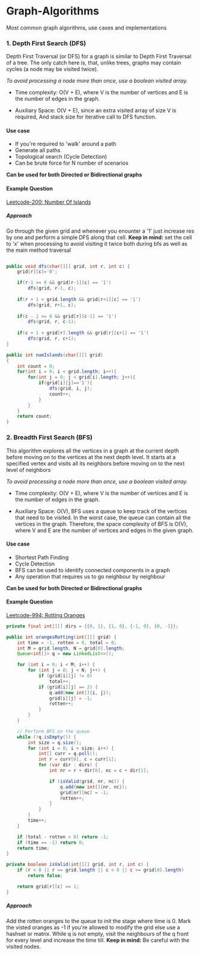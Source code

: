 # Graph-Algorithms
Most common graph algorithms, use cases and implementations


### 1. Depth First Search (DFS)
Depth First Traversal (or DFS) for a graph is similar to Depth First Traversal of a tree. The only catch here is, that, unlike trees, graphs may contain cycles (a node may be visited twice). 

_To avoid processing a node more than once, use a boolean visited array._

- Time complexity: O(V + E), where V is the number of vertices and E is the number of edges in the graph.

- Auxiliary Space: O(V + E), since an extra visited array of size V is required, And stack size for iterative call to DFS function.

#### Use case
- If you're required to 'walk' around a path
- Generate all paths
- Topological search (Cycle Detection)
- Can be brute force for N number of scenarios

**Can be used for both Directed or Bidirectional graphs**

#### Example Question
[Leetcode-200: Number Of Islands](https://leetcode.com/problems/number-of-islands/)


##### Approach
Go through the given grid and whenever you enounter a '1' just increase res by one and perform a simple DFS along that cell. 
**Keep in mind:** set the cell to 'x' when processing to avoid visiting it twice both during bfs as well as the main method traversal

``` java

public void dfs(char[][] grid, int r, int c) {    
    grid[r][c]='0';

    if(r-1 >= 0 && grid[r-1][c] == '1')
        dfs(grid, r-1, c);
    
    if(r + 1 < grid.length && grid[r+1][c] == '1')
        dfs(grid, r+1, c);
    
    if(c - 1 >= 0 && grid[r][c-1] == '1')
        dfs(grid, r, c-1);
    
    if(c + 1 < grid[r].length && grid[r][c+1] == '1')
        dfs(grid, r, c+1);
}

public int numIslands(char[][] grid)
{
    int count = 0;
    for(int i = 0; i < grid.length; i++){
        for(int j = 0; j < grid[i].length; j++){
            if(grid[i][j]=='1'){
                dfs(grid, i, j);
                count++;
            }
        }
    }
    return count;
}
```

### 2. Breadth First Search (BFS)
This algorithm explores all the vertices in a graph at the current depth before moving on to the vertices at the next depth level. It starts at a specified vertex and visits all its neighbors before moving on to the next level of neighbors

_To avoid processing a node more than once, use a boolean visited array._

- Time complexity: O(V + E), where V is the number of vertices and E is the number of edges in the graph.

- Auxiliary Space: O(V), BFS uses a queue to keep track of the vertices that need to be visited. In the worst case, the queue can contain all the vertices in the graph. Therefore, the space complexity of BFS is O(V), where V and E are the number of vertices and edges in the given graph.

#### Use case
- Shortest Path Finding
- Cycle Detection
- BFS can be used to identify connected components in a graph
- Any operation that requires us to go neighbour by neighbour


**Can be used for both Directed or Bidirectional graphs**

#### Example Question
[Leetcode-994: Rotting Oranges](https://leetcode.com/problems/rotting-oranges/description/)

```java
private final int[][] dirs = {{0, 1}, {1, 0}, {-1, 0}, {0, -1}};

public int orangesRotting(int[][] grid) {
    int time = -1, rotten = 0, total = 0;
    int M = grid.length, N = grid[0].length;
    Queue<int[]> q = new LinkedList<>();

    for (int i = 0; i < M; i++) {
        for (int j = 0; j < N; j++) {
            if (grid[i][j] != 0)
                total++;
            if (grid[i][j] == 2) {
                q.add(new int[]{i, j});
                grid[i][j] = -1;
                rotten++;
            }
        }
    }

    // Perform BFS on the queue
    while (!q.isEmpty()) {
        int size = q.size();
        for (int i = 0; i < size; i++) {
            int[] curr = q.poll();
            int r = curr[0], c = curr[1];
            for (var dir : dirs) {
                int nr = r + dir[0], nc = c + dir[1];

                if (isValid(grid, nr, nc)) {
                    q.add(new int[]{nr, nc});
                    grid[nr][nc] = -1;
                    rotten++;
                }
            }
        }
        time++;
    }

    if (total - rotten > 0) return -1;
    if (time == -1) return 0;
    return time;
}

private boolean isValid(int[][] grid, int r, int c) {
    if (r < 0 || r >= grid.length || c < 0 || c >= grid[0].length)
        return false;

    return grid[r][c] == 1;
}

```

##### Approach
Add the rotten oranges to the queue to init the stage where time is 0. Mark the visted oranges as -1 if you're allowed to modify the grid else use a hashset or matrix. 
While q is not empty, visit the neighbours of the q front for every level and increase  the time till.
**Keep in mind:**  Be careful with the visited nodes. 